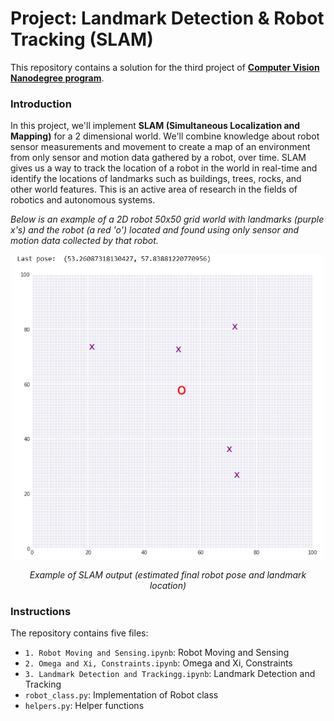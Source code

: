 # Project: Landmark Detection & Robot Tracking (SLAM)

This repository contains a solution for the third project of [**Computer Vision Nanodegree program**](https://www.udacity.com/course/computer-vision-nanodegree--nd891).

### Introduction

In this project, we'll implement **SLAM (Simultaneous Localization and Mapping)** for a 2 dimensional world. We'll combine knowledge about robot sensor measurements and movement to create a map of an environment from only sensor and motion data gathered by a robot, over time. SLAM gives us a way to track the location of a robot in the world in real-time and identify the locations of landmarks such as buildings, trees, rocks, and other world features. This is an active area of research in the fields of robotics and autonomous systems.

*Below is an example of a 2D robot 50x50 grid world with landmarks (purple x's) and the robot (a red 'o') located and found using only sensor and motion data collected by that robot.*

<p align="center">
  <img src="https://github.com/and-buk/Udacity-CV-SLAM/blob/main/images/output_example.jpg" width="500">
<p align="center">  
  <em> Example of SLAM output (estimated final robot pose and landmark location) </em>
</p>

### Instructions

The repository contains five files:

- `1. Robot Moving and Sensing.ipynb`: Robot Moving and Sensing
- `2. Omega and Xi, Constraints.ipynb`: Omega and Xi, Constraints
- `3. Landmark Detection and Trackingg.ipynb`: Landmark Detection and Tracking
- `robot_class.py`: Implementation of Robot class
- `helpers.py`: Helper functions 
